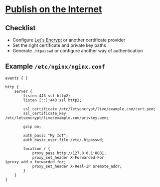 # [Publish on the Internet](https://docs.nginx.com/nginx/admin-guide/web-server/reverse-proxy/)

## Checklist

- Configure [Let's Encrypt](https://letsencrypt.org/) or another certificate provider
- Set the right certificate and private key paths
- Generate `.htpasswd` or configure another way of authentication

## Example `/etc/nginx/nginx.conf`

```nginx
events { }

http {
    server {
        listen 443 ssl http2;
        listen [::]:443 ssl http2;

        ssl_certificate /etc/letsencrypt/live/example.com/cert.pem;
        ssl_certificate_key /etc/letsencrypt/live/example.com/privkey.pem;

        gzip on;

        auth_basic "My IoT";
        auth_basic_user_file /etc/.htpasswd;

        location / {
            proxy_pass http://127.0.0.1:8081;
            proxy_set_header X-Forwarded-For $proxy_add_x_forwarded_for;
            proxy_set_header X-Real-IP $remote_addr;
        }
    }
}
```
